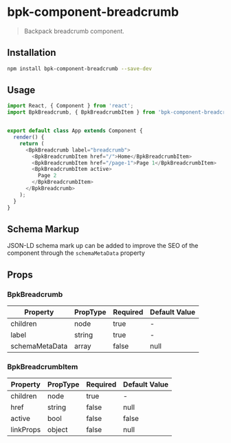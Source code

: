 # bpk-component-breadcrumb

> Backpack breadcrumb component.

## Installation

```sh
npm install bpk-component-breadcrumb --save-dev
```

## Usage
```js
import React, { Component } from 'react';
import BpkBreadcrumb, { BpkBreadcrumbItem } from 'bpk-component-breadcrumb';


export default class App extends Component {
  render() {
    return (
      <BpkBreadcrumb label="breadcrumb">
        <BpkBreadcrumbItem href="/">Home</BpkBreadcrumbItem>
        <BpkBreadcrumbItem href="/page-1">Page 1</BpkBreadcrumbItem>
        <BpkBreadcrumbItem active>
          Page 2
        </BpkBreadcrumbItem>
      </BpkBreadcrumb>
    );
  }
}

```

## Schema Markup

JSON-LD schema mark up can be added to improve the SEO of the component through the `schemaMetaData` property

## Props

### BpkBreadcrumb

| Property           | PropType | Required | Default Value |
| ------------------ | -------- | -------- | ------------- |
| children           | node     | true     | -             |
| label              | string   | true     | -             |
| schemaMetaData     | array    | false    | null          |



### BpkBreadcrumbItem

| Property           | PropType                   | Required | Default Value |
| ------------------ | -------------------------- | -------- | ------------- |
| children           | node                       | true     | -             |
| href               | string                     | false    | null          |
| active             | bool                       | false    | false         |
| linkProps          | object                     | false    | null          |

